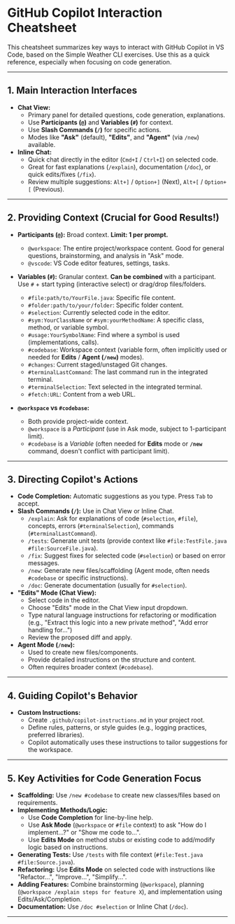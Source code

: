 # GitHub Copilot Interaction Cheatsheet

This cheatsheet summarizes key ways to interact with GitHub Copilot in VS Code, based on the Simple Weather CLI exercises. Use this as a quick reference, especially when focusing on code generation.

---

## 1. Main Interaction Interfaces

* **Chat View:**
    * Primary panel for detailed questions, code generation, explanations.
    * Use **Participants (`@`)** and **Variables (`#`)** for context.
    * Use **Slash Commands (`/`)** for specific actions.
    * Modes like **"Ask"** (default), **"Edits"**, and **"Agent"** (via `/new`) available.
* **Inline Chat:**
    * Quick chat directly in the editor (`Cmd+I` / `Ctrl+I`) on selected code.
    * Great for fast explanations (`/explain`), documentation (`/doc`), or quick edits/fixes (`/fix`).
    * Review multiple suggestions: `Alt+]` / `Option+]` (Next), `Alt+[` / `Option+[` (Previous).

---

## 2. Providing Context (Crucial for Good Results!)

* **Participants (`@`):** Broad context. **Limit: 1 per prompt.**
    * `@workspace`: The entire project/workspace content. Good for general questions, brainstorming, and analysis in "Ask" mode.
    * `@vscode`: VS Code editor features, settings, tasks.
* **Variables (`#`):** Granular context. **Can be combined** with a participant. Use `#` + start typing (interactive select) or drag/drop files/folders.
    * `#file:path/to/YourFile.java`: Specific file content.
    * `#folder:path/to/your/folder`: Specific folder content.
    * `#selection`: Currently selected code in the editor.
    * `#sym:YourClassName` or `#sym:yourMethodName`: A specific class, method, or variable symbol.
    * `#usage:YourSymbolName`: Find where a symbol is used (implementations, calls).
    * `#codebase`: Workspace context (variable form, often implicitly used or needed for **Edits** / **Agent (`/new`)** modes).
    * `#changes`: Current staged/unstaged Git changes.
    * `#terminalLastCommand`: The last command run in the integrated terminal.
    * `#terminalSelection`: Text selected in the integrated terminal.
    * `#fetch:URL`: Content from a web URL.

* **`@workspace` vs `#codebase`:**
    * Both provide project-wide context.
    * `@workspace` is a *Participant* (use in Ask mode, subject to 1-participant limit).
    * `#codebase` is a *Variable* (often needed for **Edits** mode or **`/new`** command, doesn't conflict with participant limit).

---

## 3. Directing Copilot's Actions

* **Code Completion:** Automatic suggestions as you type. Press `Tab` to accept.
* **Slash Commands (`/`):** Use in Chat View or Inline Chat.
    * `/explain`: Ask for explanations of code (`#selection`, `#file`), concepts, errors (`#terminalSelection`), commands (`#terminalLastCommand`).
    * `/tests`: Generate unit tests (provide context like `#file:TestFile.java #file:SourceFile.java`).
    * `/fix`: Suggest fixes for selected code (`#selection`) or based on error messages.
    * `/new`: Generate new files/scaffolding (Agent mode, often needs `#codebase` or specific instructions).
    * `/doc`: Generate documentation (usually for `#selection`).
* **"Edits" Mode (Chat View):**
    * Select code in the editor.
    * Choose "Edits" mode in the Chat View input dropdown.
    * Type natural language instructions for refactoring or modification (e.g., "Extract this logic into a new private method", "Add error handling for...")
    * Review the proposed diff and apply.
* **Agent Mode (`/new`):**
    * Used to create new files/components.
    * Provide detailed instructions on the structure and content.
    * Often requires broader context (`#codebase`).

---

## 4. Guiding Copilot's Behavior

* **Custom Instructions:**
    * Create `.github/copilot-instructions.md` in your project root.
    * Define rules, patterns, or style guides (e.g., logging practices, preferred libraries).
    * Copilot automatically uses these instructions to tailor suggestions for the workspace.

---

## 5. Key Activities for Code Generation Focus

* **Scaffolding:** Use `/new #codebase` to create new classes/files based on requirements.
* **Implementing Methods/Logic:**
    * Use **Code Completion** for line-by-line help.
    * Use **Ask Mode** (`@workspace` or `#file` context) to ask "How do I implement...?" or "Show me code to...".
    * Use **Edits Mode** on method stubs or existing code to add/modify logic based on instructions.
* **Generating Tests:** Use `/tests` with file context (`#file:Test.java #file:Source.java`).
* **Refactoring:** Use **Edits Mode** on selected code with instructions like "Refactor...", "Improve...", "Simplify...".
* **Adding Features:** Combine brainstorming (`@workspace`), planning (`@workspace /explain steps for feature X`), and implementation using Edits/Ask/Completion.
* **Documentation:** Use `/doc #selection` or Inline Chat (`/doc`).

---
